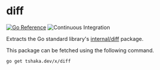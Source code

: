 # diff

[![Go Reference](https://pkg.go.dev/badge/tshaka.dev/x/diff.svg)](https://pkg.go.dev/tshaka.dev/x/diff)
![Continuous Integration](https://github.com/tshakalekholoane/diff/actions/workflows/ci.yaml/badge.svg)

Extracts the Go standard library's [internal/diff](https://pkg.go.dev/internal/diff) package.

This package can be fetched using the following command.

```shell
go get tshaka.dev/x/diff
```
